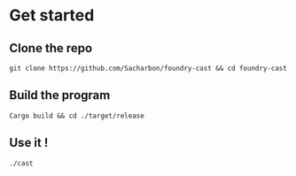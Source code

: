 # Get started
## Clone the repo
```
git clone https://github.com/Sacharbon/foundry-cast && cd foundry-cast
```
## Build the program
```
Cargo build && cd ./target/release
```
## Use it !
```
./cast
```
